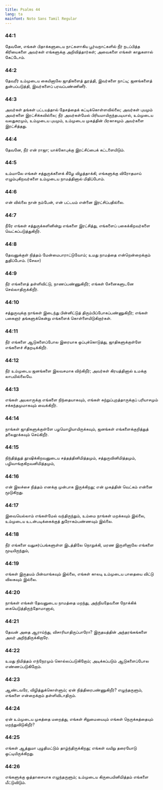 ```yaml
---
title: Psalms 44
lang: ta
mainfont: Noto Sans Tamil Regular
---
```


###  44:1

தேவனே, எங்கள் பிதாக்களுடைய நாட்களாகிய பூர்வநாட்களில் நீர் நடப்பித்த கிரியைகளை அவர்கள் எங்களுக்கு அறிவித்தார்கள்; அவைகளை எங்கள் காதுகளால் கேட்டோம்.

###  44:2

தேவரீர் உம்முடைய கையினாலே ஜாதிகளைத் துரத்தி, இவர்களை நாட்டி; ஜனங்களைத் துன்பப்படுத்தி, இவர்களைப் பரவப்பண்ணினீர்.

###  44:3

அவர்கள் தங்கள் பட்டயத்தால் தேசத்தைக் கட்டிக்கொள்ளவில்லை; அவர்கள் புயமும் அவர்களை இரட்சிக்கவில்லை; நீர் அவர்கள்மேல் பிரியமாயிருந்தபடியால், உம்முடைய வலதுகரமும், உம்முடைய புயமும், உம்முடைய முகத்தின் பிரகாசமும் அவர்களை இரட்சித்தது.

###  44:4

தேவனே, நீர் என் ராஜா; யாக்கோபுக்கு இரட்சிப்பைக் கட்டளையிடும்.

###  44:5

உம்மாலே எங்கள் சத்துருக்களைக் கீழே விழத்தாக்கி, எங்களுக்கு விரோதமாய் எழும்புகிறவர்களை உம்முடைய நாமத்தினால் மிதிப்போம்.

###  44:6

என் வில்லை நான் நம்பேன், என் பட்டயம் என்னை இரட்சிப்பதில்லை.

###  44:7

நீரே எங்கள் சத்துருக்களினின்று எங்களை இரட்சித்து, எங்களைப் பகைக்கிறவர்களை வெட்கப்படுத்துகிறீர்.

###  44:8

தேவனுக்குள் நித்தம் மேன்மைபாராட்டுவோம்; உமது நாமத்தை என்றென்றைக்கும் துதிப்போம். (சேலா)

###  44:9

நீர் எங்களைத் தள்ளிவிட்டு, நாணப்பண்ணுகிறீர்; எங்கள் சேனைகளுடனே செல்லாதிருக்கிறீர்.

###  44:10

சத்துருவுக்கு நாங்கள் இடைந்து பின்னிட்டுத் திரும்பிப்போகப்பண்ணுகிறீர்; எங்கள் பகைஞர் தங்களுக்கென்று எங்களைக் கொள்ளையிடுகிறார்கள்.

###  44:11

நீர் எங்களை ஆடுகளைப்போல இரையாக ஒப்புக்கொடுத்து, ஜாதிகளுக்குள்ளே எங்களைச் சிதறடிக்கிறீர்.

###  44:12

நீர் உம்முடைய ஜனங்களை இலவசமாக விற்கிறீர்; அவர்கள் கிரயத்தினால் உமக்கு லாபமில்லையே.

###  44:13

எங்கள் அயலாருக்கு எங்களை நிந்தையாகவும், எங்கள் சுற்றுப்புறத்தாருக்குப் பரியாசமும் சக்கந்தமுமாகவும் வைக்கிறீர்.

###  44:14

நாங்கள் ஜாதிகளுக்குள்ளே பழமொழியாயிருக்கவும், ஜனங்கள் எங்களைக்குறித்துத் தலைதூக்கவும் செய்கிறீர்.

###  44:15

நிந்தித்துத் தூஷிக்கிறவனுடைய சத்தத்தினிமித்தமும், சத்துருவினிமித்தமும், பழிவாங்குகிறவனிமித்தமும்,

###  44:16

என் இலச்சை நித்தம் எனக்கு முன்பாக இருக்கிறது; என் முகத்தின் வெட்கம் என்னை மூடுகிறது.

###  44:17

இவையெல்லாம் எங்கள்மேல் வந்திருந்தும், உம்மை நாங்கள் மறக்கவும் இல்லை, உம்முடைய உடன்படிக்கைக்குத் துரோகம்பண்ணவும் இல்லை.

###  44:18

நீர் எங்களை வலுசர்ப்பங்களுள்ள இடத்திலே நொறுக்கி, மரண இருளினாலே எங்களை மூடியிருந்தும்,

###  44:19

எங்கள் இருதயம் பின்வாங்கவும் இல்லை, எங்கள் காலடி உம்முடைய பாதையை விட்டு விலகவும் இல்லை.

###  44:20

நாங்கள் எங்கள் தேவனுடைய நாமத்தை மறந்து, அந்நியதேவனை நோக்கிக் கையெடுத்திருந்தோமானால்,

###  44:21

தேவன் அதை ஆராய்ந்து, விசாரியாதிருப்பாரோ? இருதயத்தின் அந்தரங்கங்களை அவர் அறிந்திருக்கிறாரே.

###  44:22

உமது நிமித்தம் எந்நேரமும் கொல்லப்படுகிறோம்; அடிக்கப்படும் ஆடுகளைப்போல எண்ணப்படுகிறோம்.

###  44:23

ஆண்டவரே, விழித்துக்கொள்ளும்; ஏன் நித்திரைபண்ணுகிறீர்? எழுந்தருளும், எங்களை என்றைக்கும் தள்ளிவிடாதிரும்.

###  44:24

ஏன் உம்முடைய முகத்தை மறைத்து, எங்கள் சிறுமையையும் எங்கள் நெருக்கத்தையும் மறந்துவிடுகிறீர்?

###  44:25

எங்கள் ஆத்துமா புழுதிமட்டும் தாழ்ந்திருக்கிறது; எங்கள் வயிறு தரையோடு ஒட்டியிருக்கிறது.

###  44:26

எங்களுக்கு ஒத்தாசையாக எழுந்தருளும்; உம்முடைய கிருபையினிமித்தம் எங்களை மீட்டுவிடும்.

